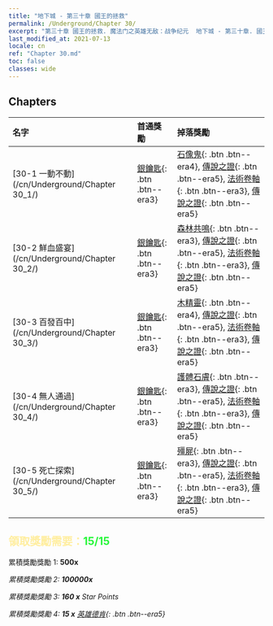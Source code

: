 ```yaml
---
title: "地下城 - 第三十章 國王的拯救"
permalink: /Underground/Chapter 30/
excerpt: "第三十章 國王的拯救. 魔法门之英雄无敌：战争纪元  地下城 - 第三十章. 國王的拯救"
last_modified_at: 2021-07-13
locale: cn
ref: "Chapter 30.md"
toc: false
classes: wide
---
```


## Chapters

  | 名字 |  首通獎勵 | 掉落獎勵 |
  |:------------|:------------|:------------| 
  | [30-1  一動不動](/cn/Underground/Chapter 30_1/) | [銀鑰匙](/cn/Items/con_693/){: .btn .btn--era3} | [石像鬼](/cn/Items/unt_236/){: .btn .btn--era4}, [傳說之證](/cn/Items/mat_102/){: .btn .btn--era5}, [法術卷軸](/cn/Items/con_694/){: .btn .btn--era3}, [傳說之證](/cn/Items/mat_102/){: .btn .btn--era5} |
  | [30-2  鮮血盛宴](/cn/Underground/Chapter 30_2/) | [銀鑰匙](/cn/Items/con_693/){: .btn .btn--era3} | [森林共鳴](/cn/Items/her_465/){: .btn .btn--era3}, [傳說之證](/cn/Items/mat_102/){: .btn .btn--era5}, [法術卷軸](/cn/Items/con_694/){: .btn .btn--era3}, [傳說之證](/cn/Items/mat_102/){: .btn .btn--era5} |
  | [30-3  百發百中](/cn/Underground/Chapter 30_3/) | [銀鑰匙](/cn/Items/con_693/){: .btn .btn--era3} | [木精靈](/cn/Items/unt_201/){: .btn .btn--era4}, [傳說之證](/cn/Items/mat_102/){: .btn .btn--era5}, [法術卷軸](/cn/Items/con_694/){: .btn .btn--era3}, [傳說之證](/cn/Items/mat_102/){: .btn .btn--era5} |
  | [30-4  無人通過](/cn/Underground/Chapter 30_4/) | [銀鑰匙](/cn/Items/con_693/){: .btn .btn--era3} | [護體石膚](/cn/Items/her_452/){: .btn .btn--era3}, [傳說之證](/cn/Items/mat_102/){: .btn .btn--era5}, [法術卷軸](/cn/Items/con_694/){: .btn .btn--era3}, [傳說之證](/cn/Items/mat_102/){: .btn .btn--era5} |
  | [30-5  死亡探索](/cn/Underground/Chapter 30_5/) | [銀鑰匙](/cn/Items/con_693/){: .btn .btn--era3} | [殭屍](/cn/Items/unt_209/){: .btn .btn--era3}, [傳說之證](/cn/Items/mat_102/){: .btn .btn--era5}, [法術卷軸](/cn/Items/con_694/){: .btn .btn--era3}, [傳說之證](/cn/Items/mat_102/){: .btn .btn--era5} |


## <span style="color: #ffeea0">   領取獎勵需要：</span><span style="color: #27f73a">15/15</span>

 累積獎勵獎勵 1:  **500x** <i class="fas fa-gem"/>

 累積獎勵獎勵 2:  **100000x** <i class="fas fa-coins"/>

 累積獎勵獎勵 3: **160 x** Star Points

 累積獎勵獎勵 4: **15 x** [英雄德肯](/cn/Items/her_387/){: .btn .btn--era5}

